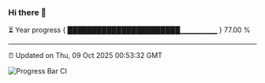 ### Hi there 👋

⏳ Year progress { ███████████████████████▁▁▁▁▁▁▁ } 77.00 %

---

⏰ Updated on Thu, 09 Oct 2025 00:53:32 GMT

![Progress Bar CI](https://github.com/Shyam-Makwana/GitHub-Actions-Demo/workflows/Progress%20Bar%20CI/badge.svg)
